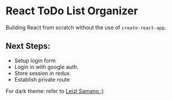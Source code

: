 # React ToDo List Organizer

Building React from scratch without the use of `create-react-app`.

## Next Steps:
- Setup login form
- Login in with google auth.
- Store session in redux.
- Establish private route 

For dark theme: refer to [Leizl Samano :)](https://levelup.gitconnected.com/material-ui-how-to-implement-dark-mode-and-edit-theme-colors-effcfa0893b9)
